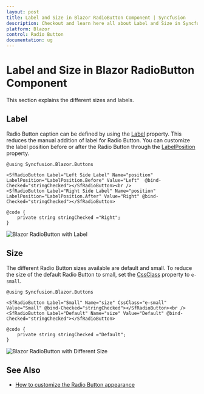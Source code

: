 ```yaml
---
layout: post
title: Label and Size in Blazor RadioButton Component | Syncfusion
description: Checkout and learn here all about Label and Size in Syncfusion Blazor RadioButton component and more.
platform: Blazor
control: Radio Button
documentation: ug
---
```


# Label and Size in Blazor RadioButton Component

This section explains the different sizes and labels.

## Label

Radio Button caption can be defined by using the [Label](https://help.syncfusion.com/cr/blazor/Syncfusion.Blazor.Buttons.SfRadioButton-1.html#Syncfusion_Blazor_Buttons_SfRadioButton_1_Label) property. This reduces the manual addition of label for Radio Button. You can customize the label position before or after the Radio Button through the [LabelPosition](https://help.syncfusion.com/cr/blazor/Syncfusion.Blazor.Buttons.SfRadioButton-1.html#Syncfusion_Blazor_Buttons_SfRadioButton_1_LabelPosition) property.

```cshtml
@using Syncfusion.Blazor.Buttons

<SfRadioButton Label="Left Side Label" Name="position" LabelPosition="LabelPosition.Before" Value="Left"  @bind-Checked="stringChecked"></SfRadioButton><br />
<SfRadioButton Label="Right Side Label" Name="position" LabelPosition="LabelPosition.After" Value="Right" @bind-Checked="stringChecked"></SfRadioButton>

@code {
    private string stringChecked ="Right";
}

```

![Blazor RadioButton with Label](./images/blazor-radiobutton-label.png)

## Size

The different Radio Button sizes available are default and small. To reduce the size of the default Radio Button to small, set the [CssClass](https://help.syncfusion.com/cr/blazor/Syncfusion.Blazor.Buttons.SfInputBase-1.html#Syncfusion_Blazor_Buttons_SfInputBase_1_CssClass) property to `e-small`.

```cshtml
@using Syncfusion.Blazor.Buttons

<SfRadioButton Label="Small" Name="size" CssClass="e-small" Value="Small" @bind-Checked="stringChecked"></SfRadioButton><br />
<SfRadioButton Label="Default" Name="size" Value="Default" @bind-Checked="stringChecked"></SfRadioButton>

@code {
    private string stringChecked ="Default";
}

```

![Blazor RadioButton with Different Size](./images/blazor-radiobutton-different-size.png)

## See Also

* [How to customize the Radio Button appearance](./how-to/customize-radiobutton-appearance)